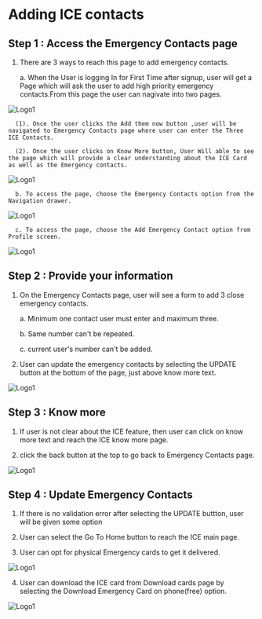 # Adding ICE contacts

## Step 1 : Access the Emergency Contacts page

1.  There are 3 ways to reach this page to add emergency contacts.

      a. When the User is logging In for First Time after signup, user will get a Page which will ask the user to add high priority emergency contacts.From this page the user can nagivate into two pages.

![Logo1](./images/mobile/ice-contacts/AddICE1.jpg)
            
      (1). Once the user clicks the Add them now button ,user will be navigated to Emergency Contacts page where user can enter the Three ICE Contacts.

      (2). Once the user clicks on Know More button, User Will able to see the page which will provide a clear understanding about the ICE Card as well as the Emergency contacts.

![Logo1](./images/mobile/ice-contacts/AddICE2.jpg)

      b. To access the page, choose the Emergency Contacts option from the Navigation drawer.

![Logo1](./images/mobile/signUp/SignUp5.jpg)

      c. To access the page, choose the Add Emergency Contact option from Profile screen.

![Logo1](./images/mobile/ice-contacts/AddICE4.jpg)

## Step 2 : Provide your information

1. On the Emergency Contacts page, user will see a form to add 3 close emergency contacts.

      a. Minimum one contact user must enter and maximum three.

      b. Same number can't be repeated.

      c. current user's number can't be added.

2. User can update the emergency contacts by selecting the UPDATE button at the bottom of the page, just above know more text.

![Logo1](./images/mobile/ice-contacts/AddICE3.jpg)

## Step 3 : Know more

1. If user is not clear about the ICE feature, then user can click on know more text and reach the ICE know more page.

2. click the back button at the top to go back to Emergency Contacts page.

![Logo1](./images/mobile/ice-contacts/AddICE2.jpg)

## Step 4 : Update Emergency Contacts

1. If there is no validation error after selecting the UPDATE buttton, user will be given some option

2. User can select the Go To Home button to reach the ICE main page.

3. User can opt for physical Emergency cards to get it delivered.

![Logo1](./images/mobile/ice-contacts/AddICE5.jpg)

4. User can download the ICE card from Download cards page by selecting the Download Emergency Card on phone(free) option.

![Logo1](./images/mobile/download-card/download-card1.jpg)
